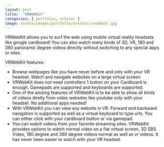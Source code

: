 ```yaml
---
layout: post
title:  "VRWebKit"
categories: [ portfolio, orkitec ]
image: assets/images/portfolio/orkitec/vrwebkit.jpg
---
```

VRWebKit allows you to surf the web using mobile virtual reality headsets like google cardboard! You can also watch many kinds of 3D, VR, 180 and 360 panoramic degree videos directly without switching to any special apps or sites.

VRWebKit features:

 - Browse webpages like you have never before and only with your VR headset. Watch and navigate websites on a large virtual screen. 
 - VRWebKit does not need controllers 1 button on your Cardboard is enough. Gamepads are supported and keyboards are supported.
 - One of the amzing features of VRWebKit is to be able to show all kinds of videos diretly from video websites like youtube only with your headset. No additional apps needed!
 - With VRWebKit you can view any website in VR. Forward and backward navigation is supported as well as a virtual keyboard to type urls. You can either click with your cardboard button or via gamepad. 
 - You can watch videos from your favorite streaming sites. VRWebKit provides options to watch normal video on a flat virtual screen, 3D SBS Video, 180 degree and 360 degree videos normal as well as vr videos. It has never been easier to watch with your VR headset.
